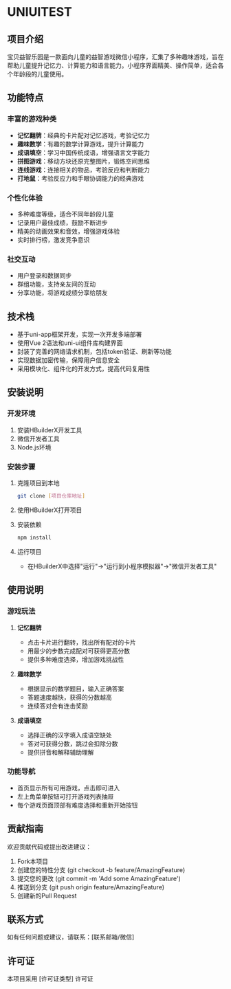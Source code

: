 # UNIUITEST

## 项目介绍

宝贝益智乐园是一款面向儿童的益智游戏微信小程序，汇集了多种趣味游戏，旨在帮助儿童提升记忆力、计算能力和语言能力。小程序界面精美、操作简单，适合各个年龄段的儿童使用。

## 功能特点

### 丰富的游戏种类
- **记忆翻牌**：经典的卡片配对记忆游戏，考验记忆力
- **趣味数学**：有趣的数学计算游戏，提升计算能力
- **成语填空**：学习中国传统成语，增强语言文字能力
- **拼图游戏**：移动方块还原完整图片，锻炼空间思维
- **连线游戏**：连接相关的物品，考验反应和判断能力
- **打地鼠**：考验反应力和手眼协调能力的经典游戏

### 个性化体验
- 多种难度等级，适合不同年龄段儿童
- 记录用户最佳成绩，鼓励不断进步
- 精美的动画效果和音效，增强游戏体验
- 实时排行榜，激发竞争意识

### 社交互动
- 用户登录和数据同步
- 群组功能，支持亲友间的互动
- 分享功能，将游戏成绩分享给朋友

## 技术栈

- 基于uni-app框架开发，实现一次开发多端部署
- 使用Vue 2语法和uni-ui组件库构建界面
- 封装了完善的网络请求机制，包括token验证、刷新等功能
- 实现数据加密传输，保障用户信息安全
- 采用模块化、组件化的开发方式，提高代码复用性

## 安装说明

### 开发环境
1. 安装HBuilderX开发工具
2. 微信开发者工具
3. Node.js环境

### 安装步骤
1. 克隆项目到本地
   ```bash
   git clone [项目仓库地址]
   ```

2. 使用HBuilderX打开项目

3. 安装依赖
   ```bash
   npm install
   ```

4. 运行项目
   - 在HBuilderX中选择"运行"→"运行到小程序模拟器"→"微信开发者工具"

## 使用说明

### 游戏玩法

1. **记忆翻牌**
   - 点击卡片进行翻转，找出所有配对的卡片
   - 用最少的步数完成配对可获得更高分数
   - 提供多种难度选择，增加游戏挑战性

2. **趣味数学**
   - 根据显示的数学题目，输入正确答案
   - 答题速度越快，获得的分数越高
   - 连续答对会有连击奖励

3. **成语填空**
   - 选择正确的汉字填入成语空缺处
   - 答对可获得分数，跳过会扣除分数
   - 提供拼音和解释辅助理解

### 功能导航
- 首页显示所有可用游戏，点击即可进入
- 左上角菜单按钮可打开游戏列表抽屉
- 每个游戏页面顶部有难度选择和重新开始按钮

## 贡献指南

欢迎贡献代码或提出改进建议：
1. Fork本项目
2. 创建您的特性分支 (git checkout -b feature/AmazingFeature)
3. 提交您的更改 (git commit -m 'Add some AmazingFeature')
4. 推送到分支 (git push origin feature/AmazingFeature)
5. 创建新的Pull Request

## 联系方式

如有任何问题或建议，请联系：[联系邮箱/微信]

## 许可证

本项目采用 [许可证类型] 许可证 
